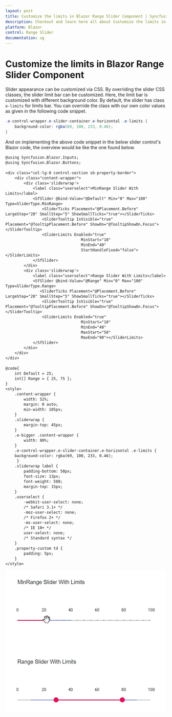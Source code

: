 ```yaml
---
layout: post
title: Customize the limits in Blazor Range Slider Component | Syncfusion
description: Checkout and learn here all about Customize the limits in Syncfusion Blazor Range Slider component and more.
platform: Blazor
control: Range Slider
documentation: ug
---
```


# Customize the limits in Blazor Range Slider Component

Slider appearance can be customized via CSS. By overriding the slider CSS classes, the slider limit bar can be customized. Here, the limit bar is customized with different background color. By default, the slider has class `e-limits` for limits bar. You can override the class with our own color values as given in the following code snippet.

```csharp
.e-control-wrapper.e-slider-container.e-horizontal .e-limits {
    background-color: rgba(69, 100, 233, 0.46);
}
```

And on implementing the above code snippet in the below slider control's Blazor code, the overview would be like the one found below.

```cshtml
@using Syncfusion.Blazor.Inputs;
@using Syncfusion.Blazor.Buttons;

<div class="col-lg-8 control-section sb-property-border">
    <div class="content-wrapper">
        <div class='sliderwrap'>
            <label class="userselect">MinRange Slider With Limits</label>
            <SfSlider @bind-Value="@Default" Min="0" Max="100" Type=SliderType.MinRange>
                <SliderTicks Placement="@Placement.Before" LargeStep="20" SmallStep="5" ShowSmallTicks="true"></SliderTicks>
                <SliderTooltip IsVisible="true" Placement="@TooltipPlacement.Before" ShowOn="@TooltipShowOn.Focus"></SliderTooltip>
                <SliderLimits Enabled="true"
                                 MinStart="10"
                                 MinEnd="40"
                                 StartHandleFixed="false"></SliderLimits>
            </SfSlider>
        </div>
        <div class='sliderwrap'>
            <label class="userselect">Range Slider With Limits</label>
            <SfSlider @bind-Value="@Range" Min="0" Max="100" Type=SliderType.Range>
               <SliderTicks Placement="@Placement.Before" LargeStep="20" SmallStep="5" ShowSmallTicks="true"></SliderTicks>
                <SliderTooltip IsVisible="true" Placement="@TooltipPlacement.Before" ShowOn="@TooltipShowOn.Focus"></SliderTooltip>
                <SliderLimits Enabled="true"
                                 MinStart="10"
                                 MinEnd="40"
                                 MaxStart="50"
                                 MaxEnd="90"></SliderLimits>
            </SfSlider>
        </div>
    </div>
</div>

@code{
    int Default = 25;
    int[] Range = { 25, 75 };
}
<style>
    .content-wrapper {
        width: 52%;
        margin: 0 auto;
        min-width: 185px;
    }
    .sliderwrap {
        margin-top: 45px;
    }
    .e-bigger .content-wrapper {
        width: 80%;
    }
    .e-control-wrapper.e-slider-container.e-horizontal .e-limits {
    background-color: rgba(69, 100, 233, 0.46);
     }
    .sliderwrap label {
        padding-bottom: 50px;
        font-size: 13px;
        font-weight: 500;
        margin-top: 15px;
    }
    .userselect {
        -webkit-user-select: none;
        /* Safari 3.1+ */
        -moz-user-select: none;
        /* Firefox 2+ */
        -ms-user-select: none;
        /* IE 10+ */
        user-select: none;
        /* Standard syntax */
    }
    .property-custom td {
        padding: 5px;
    }
</style>
```

![Blazor- Slider - Limits](./../images/limits.gif)